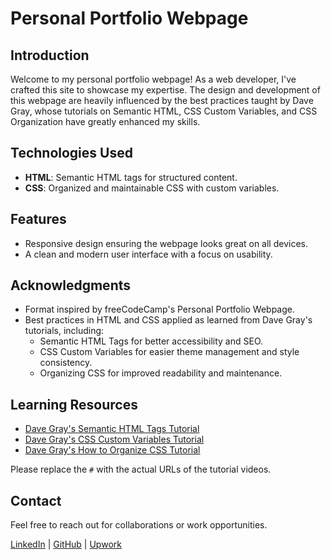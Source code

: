 # Personal Portfolio Webpage

## Introduction
Welcome to my personal portfolio webpage! As a web developer, I've crafted this site to showcase my expertise. The design and development of this webpage are heavily influenced by the best practices taught by Dave Gray, whose tutorials on Semantic HTML, CSS Custom Variables, and CSS Organization have greatly enhanced my skills.

## Technologies Used
- **HTML**: Semantic HTML tags for structured content.
- **CSS**: Organized and maintainable CSS with custom variables.

## Features
- Responsive design ensuring the webpage looks great on all devices.
- A clean and modern user interface with a focus on usability.

## Acknowledgments
- Format inspired by freeCodeCamp's Personal Portfolio Webpage.
- Best practices in HTML and CSS applied as learned from Dave Gray's tutorials, including:
  - Semantic HTML Tags for better accessibility and SEO.
  - CSS Custom Variables for easier theme management and style consistency.
  - Organizing CSS for improved readability and maintenance.

## Learning Resources
- [Dave Gray's Semantic HTML Tags Tutorial](https://youtu.be/kX3TfdUqpuU?si=G4mG-_JaiVHozZ5e)
- [Dave Gray's CSS Custom Variables Tutorial](https://youtu.be/K_M7D0PfOFM?si=wxnRkNIUdm0RBL06)
- [Dave Gray's How to Organize CSS Tutorial]([#](https://youtu.be/MNPdifWAAa4?si=c8OmbrbLbp7gGurk))

Please replace the `#` with the actual URLs of the tutorial videos.

## Contact
Feel free to reach out for collaborations or work opportunities.

[LinkedIn](https://www.linkedin.com/in/john-jerry-ginon-0b5539314/) | [GitHub](https://github.com/jjmginon9231/) | [Upwork](https://www.upwork.com/freelancers/~01432eb5f90e315e15?mp_source=share)

